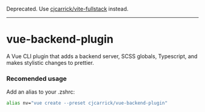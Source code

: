 Deprecated. Use [cjcarrick/vite-fullstack](https://github.com/cjcarrick/vite-fullstack) instead.

<hr />

# vue-backend-plugin

A Vue CLI plugin that adds a backend server, SCSS globals, Typescript, and makes stylistic changes to prettier.

### Recomended usage

Add an alias to your .zshrc:

```sh
alias nv="vue create --preset cjcarrick/vue-backend-plugin"
```
